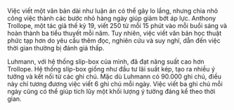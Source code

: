 Việc viết một văn bản dài như luận án có thể gây lo lắng, nhưng chia nhỏ công việc thành các bước nhỏ hàng ngày giúp giảm bớt áp lực. Anthony Trollope, một tác giả thế kỷ 19, viết 250 từ mỗi 15 phút vào mỗi buổi sáng và hoàn thành ba tiểu thuyết mỗi năm. Tuy nhiên, việc viết văn bản học thuật phức tạp hơn do yêu cầu thêm đọc, nghiên cứu và suy nghĩ, dẫn đến việc thời gian thường bị đánh giá thấp.

Luhmann, với hệ thống slip-box của mình, đã đạt năng suất cao hơn Trollope. Hệ thống slip-box giống như đầu tư lãi suất kép, tạo ra nhiều ý tưởng và kết nối từ các ghi chú. Mặc dù Luhmann có 90.000 ghi chú, điều này chỉ tương đương việc viết 6 ghi chú mỗi ngày. Việc viết ba ghi chú mỗi ngày cũng có thể giúp tích lũy một khối lượng ý tưởng đáng kể theo thời gian.